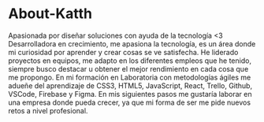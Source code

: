 # About-Katth
Apasionada por diseñar soluciones con ayuda de la tecnología &lt;3
Desarrolladora en crecimiento, me apasiona la tecnología, es un área donde mi curiosidad por aprender y crear cosas se ve satisfecha. He liderado proyectos en equipos, me adapto en los diferentes empleos que he tenido, siempre busco destacar u obtener el mejor rendimiento en cada cosa que me propongo.
En mi formación en Laboratoria con metodologías ágiles me adueñe del aprendizaje  de  CSS3, HTML5, JavaScript, React, Trello, Github, VSCode,  Firebase y Figma. 
En mis siguientes pasos me gustaría laborar  en una empresa donde pueda crecer, ya que mi forma de ser me pide nuevos retos a nivel profesional.

